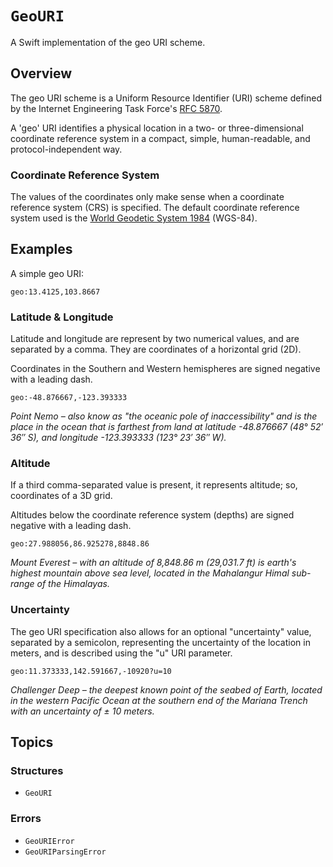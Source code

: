 # ``GeoURI``


A Swift implementation of the geo URI scheme.

## Overview

The geo URI scheme is a Uniform Resource Identifier (URI) scheme defined by the Internet Engineering Task Force's [RFC 5870](https://datatracker.ietf.org/doc/html/rfc5870).

A 'geo' URI identifies a physical location in a two- or three-dimensional
coordinate reference system in a compact, simple, human-readable, and
protocol-independent way.

### Coordinate Reference System

The values of the coordinates only make sense when a coordinate reference system (CRS) is specified. The default coordinate reference system used is the [World Geodetic System 1984](https://earth-info.nga.mil/?dir=wgs84&action=wgs84) (WGS-84). 

## Examples

A simple geo URI:

```
geo:13.4125,103.8667
```

### Latitude & Longitude

Latitude and longitude are represent by two numerical values, and are separated by a comma. They are coordinates of a horizontal grid (2D). 

Coordinates in the Southern and Western hemispheres are signed negative with a leading dash.

```
geo:-48.876667,-123.393333
```

_Point Nemo – also know as "the oceanic pole of inaccessibility" and is the place in the ocean that is farthest from land at latitude -48.876667 (48° 52′ 36″ S), and longitude -123.393333 (123° 23′ 36″ W)._


### Altitude

If a third comma-separated value is present, it represents altitude; so, coordinates of a 3D grid. 

Altitudes below the coordinate reference system (depths) are signed negative with a leading dash.

```
geo:27.988056,86.925278,8848.86
```

_Mount Everest – with an altitude of 8,848.86 m (29,031.7 ft) is earth's highest mountain above sea level, located in the Mahalangur Himal sub-range of the Himalayas._

### Uncertainty

The geo URI specification also allows for an optional "uncertainty" value, separated by a semicolon, representing the uncertainty of the location in meters, and is described using the "u" URI parameter.

```
geo:11.373333,142.591667,-10920?u=10
```

_Challenger Deep – the deepest known point of the seabed of Earth, located in the western Pacific Ocean at the southern end of the Mariana Trench with an uncertainty of ± 10 meters._

## Topics

### Structures

- ``GeoURI``

### Errors

- ``GeoURIError``
- ``GeoURIParsingError``
